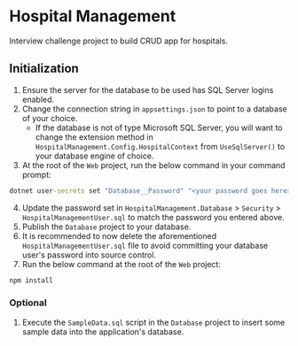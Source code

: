 # Hospital Management
 Interview challenge project to build CRUD app for hospitals.

 ## Initialization
 1. Ensure the server for the database to be used has SQL Server logins enabled.
 1. Change the connection string in `appsettings.json` to point to a database of your choice.
     * If the database is not of type Microsoft SQL Server, you will want to change the extension method in `HospitalManagement.Config.HospitalContext` from `UseSqlServer()` to your database engine of choice.
 2. At the root of the `Web` project, run the below command in your command prompt:

```cmd
dotnet user-secrets set "Database__Password" "<your password goes here>"
```

 4. Update the password set in `HospitalManagement.Database` > `Security` > `HospitalManagementUser.sql` to match the password you entered above.
 5. Publish the `Database` project to your database.
 6. It is recommended to now delete the aforementioned `HospitalManagementUser.sql` file to avoid committing your database user's password into source control.
 7. Run the below command at the root of the `Web` project:

```cmd
npm install
``` 

### Optional
1. Execute the `SampleData.sql` script in the `Database` project to insert some sample data into the application's database.
